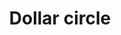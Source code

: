 ---
title: Dollar circle
tags: ["dollar", "circle", "currency", "finance", "money", "round", "coin"]
icon: dollar-circle
svg: '<svg xmlns="http://www.w3.org/2000/svg" width="24" height="24" fill="none" viewBox="0 0 24 24" stroke-width="1.5" stroke-linecap="round" stroke-linejoin="round" stroke="currentColor"><circle cx="12" cy="12" r="9"/><path d="M15.333 7.722H12m0 0h-1.667C9.045 7.722 8 8.68 8 9.862 8 11.041 9.045 12 10.333 12H12m0-4.278V6.5m0 1.222V12m0 0h1.667c1.288 0 2.333.958 2.333 2.139s-1.045 2.139-2.333 2.139H12M12 12v4.278m0 0H8m4 0V17.5"/></svg>'
---
